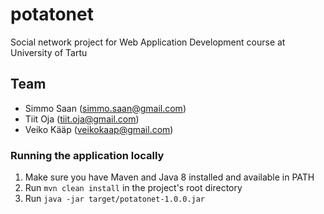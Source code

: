 # potatonet
Social network project for Web Application Development course at University of Tartu

## Team
* Simmo Saan (simmo.saan@gmail.com)
* Tiit Oja (tiit.oja@gmail.com)
* Veiko Kääp (veikokaap@gmail.com)

### Running the application locally
1. Make sure you have Maven and Java 8 installed and available in PATH
2. Run `mvn clean install` in the project's root directory
3. Run `java -jar target/potatonet-1.0.0.jar`